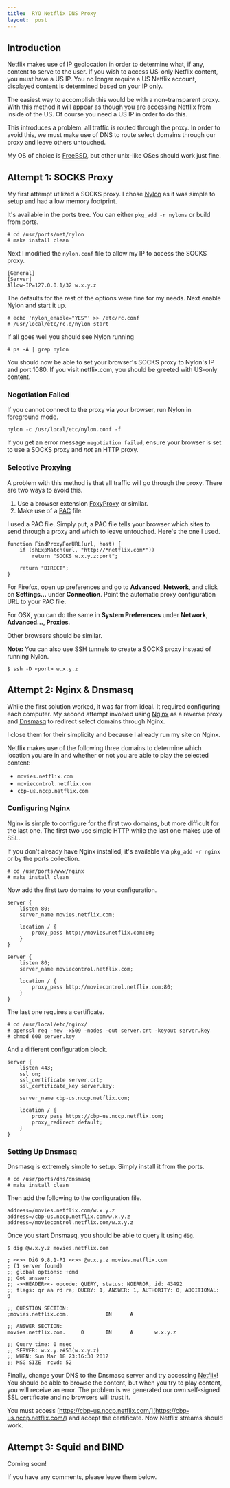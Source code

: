 ```yaml
---
title:  RYO Netflix DNS Proxy
layout:  post
---
```

## Introduction ##

Netflix makes use of IP geolocation in order to determine what, if any, content to serve to the user.  If you wish to access US-only Netflix content, you must have a US IP.  You no longer require a US Netflix account, displayed content is determined based on your IP only.

The easiest way to accomplish this would be with a non-transparent proxy.  With this method it will appear as though you are accessing Netflix from inside of the US.  Of course you need a US IP in order to do this.

This introduces a problem:  all traffic is routed through the proxy.  In order to avoid this, we must make use of DNS to route select domains through our proxy and leave others untouched.

My OS of choice is [FreeBSD](http://www.freebsd.org/), but other unix-like OSes should work just fine.

## Attempt 1:  SOCKS Proxy ##

My first attempt utilized a SOCKS proxy.  I chose [Nylon](http://monkey.org/~marius/pages/?page=nylon) as it was simple to setup and had a low memory footprint.

It's available in the ports tree.  You can either `pkg_add -r nylons` or build from ports.

    # cd /usr/ports/net/nylon
    # make install clean

Next I modified the `nylon.conf` file to allow my IP to access the SOCKS proxy.

    [General]
    [Server]
    Allow-IP=127.0.0.1/32 w.x.y.z

The defaults for the rest of the options were fine for my needs.  Next enable Nylon and start it up.

    # echo 'nylon_enable="YES"' >> /etc/rc.conf
    # /usr/local/etc/rc.d/nylon start

If all goes well you should see Nylon running

    # ps -A | grep nylon

You should now be able to set your browser's SOCKS proxy to Nylon's IP and port 1080.  If you visit netflix.com, you should be greeted with US-only content.

### Negotiation Failed ###

If you cannot connect to the proxy via your browser, run Nylon in foreground mode.

    nylon -c /usr/local/etc/nylon.conf -f

If you get an error message `negotiation failed`, ensure your browser is set to use a SOCKS proxy and *not* an HTTP proxy.

### Selective Proxying ###

A problem with this method is that all traffic will go through the proxy.  There are two ways to avoid this.

1.  Use a browser extension [FoxyProxy](http://getfoxyproxy.org/) or similar.
2.  Make use of a [PAC](http://en.wikipedia.org/wiki/Proxy_auto-config) file.

I used a PAC file.  Simply put, a PAC file tells your browser which sites to send through a proxy and which to leave untouched.  Here's the one I used.

    function FindProxyForURL(url, host) {
        if (shExpMatch(url, "http://*netflix.com*"))
            return "SOCKS w.x.y.z:port";
	
        return "DIRECT";
    }

For Firefox, open up preferences and go to **Advanced**, **Network**, and click on **Settings...** under **Connection**.  Point the automatic proxy configuration URL to your PAC file.

For OSX, you can do the same in **System Preferences** under **Network**, **Advanced...**, **Proxies**.

Other browsers should be similar.

**Note:**  You can also use SSH tunnels to create a SOCKS proxy instead of running Nylon.

    $ ssh -D <port> w.x.y.z

## Attempt 2:  Nginx &amp; Dnsmasq ##

While the first solution worked, it was far from ideal.  It required configuring each computer.  My second attempt involved using [Nginx](http://nginx.org/) as a reverse proxy and [Dnsmasq](http://www.thekelleys.org.uk/dnsmasq/doc.html) to redirect select domains through Nginx.

I close them for their simplicity and because I already run my site on Nginx.

Netflix makes use of the following three domains to determine which location you are in and whether or not you are able to play the selected content:

 * `movies.netflix.com`
 * `moviecontrol.netflix.com`
 * `cbp-us.nccp.netflix.com`

### Configuring Nginx ###

Nginx is simple to configure for the first two domains, but more difficult for the last one.  The first two use simple HTTP while the last one makes use of SSL.

If you don't already have Nginx installed, it's available via `pkg_add -r nginx` or by the ports collection.

    # cd /usr/ports/www/nginx
    # make install clean

Now add the first two domains to your configuration.

    server {
        listen 80;
        server_name movies.netflix.com;

        location / {
            proxy_pass http://movies.netflix.com:80;
        }
    }

    server {
        listen 80;
        server_name moviecontrol.netflix.com;

        location / {
            proxy_pass http://moviecontrol.netflix.com:80;
        }
    }

The last one requires a certificate.

    # cd /usr/local/etc/nginx/
    # openssl req -new -x509 -nodes -out server.crt -keyout server.key
    # chmod 600 server.key

And a different configuration block.

    server {
        listen 443;
        ssl on;
        ssl_certificate server.crt;
        ssl_certificate_key server.key;

        server_name cbp-us.nccp.netflix.com;

        location / {
            proxy_pass https://cbp-us.nccp.netflix.com;
            proxy_redirect default;
        }
    }

### Setting Up Dnsmasq ###

Dnsmasq is extremely simple to setup.  Simply install it from the ports.

    # cd /usr/ports/dns/dnsmasq
    # make install clean

Then add the following to the configuration file.

    address=/movies.netflix.com/w.x.y.z
    address=/cbp-us.nccp.netflix.com/w.x.y.z
    address=/moviecontrol.netflix.com/w.x.y.z

Once you start Dnsmasq, you should be able to query it using `dig`.

    $ dig @w.x.y.z movies.netflix.com
    
    ; <<>> DiG 9.8.1-P1 <<>> @w.x.y.z movies.netflix.com
    ; (1 server found)
    ;; global options: +cmd
    ;; Got answer:
    ;; ->>HEADER<<- opcode: QUERY, status: NOERROR, id: 43492
    ;; flags: qr aa rd ra; QUERY: 1, ANSWER: 1, AUTHORITY: 0, ADDITIONAL: 0
    
    ;; QUESTION SECTION:
    ;movies.netflix.com.            IN      A
    
    ;; ANSWER SECTION:
    movies.netflix.com.     0       IN      A       w.x.y.z
    
    ;; Query time: 0 msec
    ;; SERVER: w.x.y.z#53(w.x.y.z)
    ;; WHEN: Sun Mar 18 23:16:30 2012
    ;; MSG SIZE  rcvd: 52

Finally, change your DNS to the Dnsmasq server and try accessing [Netflix](http://netflix.com/)!  You should be able to browse the content, but when you try to play content, you will receive an error.  The problem is we generated our own self-signed SSL certificate and no browsers will trust it.

You must access [https://cbp-us.nccp.netflix.com/](https://cbp-us.nccp.netflix.com/) and accept the certificate.  Now Netflix streams should work.

## Attempt 3:  Squid and BIND ##

Coming soon!

If you have any comments, please leave them below.
